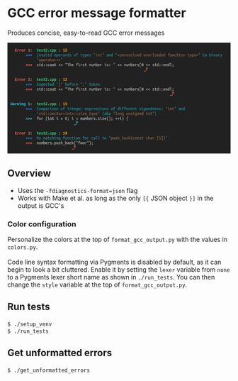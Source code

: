 
# GCC error message formatter

Produces concise, easy-to-read GCC error messages<br>

<img src='output.png' height='250px'>


## Overview

- Uses the `-fdiagnostics-format=json` flag
- Works with Make et al. as long as the only `[{` JSON object `}]` in the output is GCC's

### Color configuration

Personalize the colors at the top of `format_gcc_output.py` with the values in `colors.py`.<br>
<br>
Code line syntax formatting via Pygments is disabled by default, as it can begin to look a bit cluttered. Enable it by setting the `lexer` variable from `none` to a Pygments lexer short name as shown in `./run_tests`. You can then change the `style` variable at the top of `format_gcc_output.py`.<br>



## Run tests

```
$ ./setup_venv
$ ./run_tests
```


## Get unformatted errors

```
$ ./get_unformatted_errors
```
